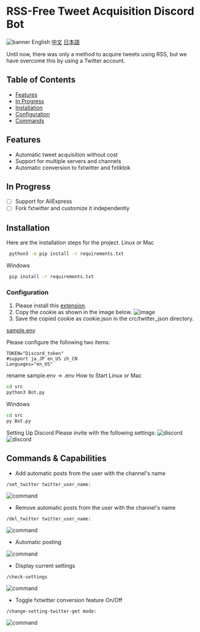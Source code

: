 
# RSS-Free Tweet Acquisition Discord Bot
![banner](./img/Twitter.jpg)
English [中文](./README_zh.md) [日本語](README_ja.md) 

Until now, there was only a method to acquire tweets using RSS, but we have overcome this by using a Twitter account.
## Table of Contents
- [Features](#features)
- [In Progress](#in-progress)
- [Installation](#installation)
- [Configuration](#configuration)
- [Commands](#commands)

## Features

- Automatic tweet acquisition without cost
- Support for multiple servers and channels
- Automatic conversion to fxtwitter and fxtiktok

## In Progress

 - [ ] Support for AliExpress
 - [ ] Fork fxtwitter and customize it independently

## Installation

Here are the installation steps for the project.
Linux or Mac
```bash
 python3 -m pip install -r requirements.txt
```
Windows
```bash
 pip install -r requirements.txt
```
### Configuration
1. Please install this [extension](https://chromewebstore.google.com/detail/cookie-editor/hlkenndednhfkekhgcdicdfddnkalmdm).
2. Copy the cookie as shown in the image below.
![image](./img/cookie.png)
3. Save the copied cookie as cookie.json in the crc/twitter_json directory.

[sample.env](./src/sample.env)

Please configure the following two items:
```dotenv
TOKEN="Discord_token"
#support ja_JP en_US zh_CN
Languages="en_US"
```
rename
sample.env -> .env
How to Start
Linux or Mac
```bash
cd src 
python3 Bot.py
```
Windows
```bash
cd src
py Bot.py
```
Setting Up Discord
Please invite with the following settings:
![discord](./img/Setup_2.png)
![discord](./img/Setup_3.png)

## Commands & Capabilities
- Add automatic posts from the user with the channel's name

```
/set_twitter twitter_user_name:
```

![command](img/set_command.png)
- Remove automatic posts from the user with the channel's name
```
/del_twitter twitter_user_name:
```
![command](img/del_command.png)

- Automatic posting

![command](img/auto_say.png)

- Display current settings
```
/check-settings 
```
![command](img/check_command.png)

- Toggle fxtwitter conversion feature On/Off
```
/change-setting-twitter-get mode:
```
![command](img/command_1.png)
